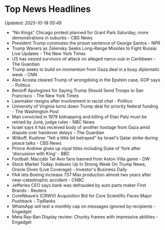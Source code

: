 # Top News Headlines

_Updated: 2025-10-18 05:49_

- "No Kings" Chicago protest planned for Grant Park Saturday; more demonstrations in suburbs - CBS News
- President Trump commutes the prison sentence of George Santos - NPR
- Trump Wavers as Zelensky Seeks Long-Range Missiles to Fight Russia: Live Updates - The New York Times
- US has seized survivors of attack on alleged narco-sub in Caribbean - The Guardian
- Trump seeks to build on momentum from Gaza deal in a busy diplomatic week - CNN
- Alex Acosta cleared Trump of wrongdoing in the Epstein case, GOP says - Politico
- Benioff Apologizes for Saying Trump Should Send Troops to San Francisco - The New York Times
- Lawmaker resigns after involvement in racist chat - Politico
- University of Virginia turns down Trump deal for priority federal funding - The Washington Post
- Man convicted in 1979 kidnapping and killing of Etan Patz must be retried by June, judge rules - NBC News
- Israel says it has received body of another hostage from Gaza amid dispute over handover delays - The Guardian
- Witkoff, Kushner "felt a little bit betrayed" by Israel's Qatar strike during peace talks - CBS News
- Prince Andrew gives up royal titles including Duke of York after 'discussion with King' - BBC
- Football: Maccabi Tel Aviv fans banned from Aston Villa game - DW
- Stock Market Today: Indexes Up In Strong Week On Trump News; Oracle Dives (Live Coverage) - Investor's Business Daily
- FAA lets Boeing increase 737 Max production almost two years after near-catastrophic accident - CNBC
- Jefferies CEO says bank was defrauded by auto parts maker First Brands - Reuters
- CoreWeave’s (CRWV) Acquisition Bid for Core Scientific Faces Major Pushback - TipRanks
- WhatsApp will test a monthly cap on messages ignored by recipients - Engadget
- Meta Ray-Ban Display review: Chunky frames with impressive abilities - Engadget